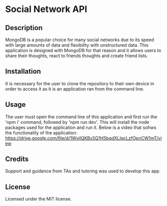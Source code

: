 # Social Network API

## Description
MongoDB is a popular choice for many social networks due to its speed with large amounts of data and flexibility with unstructured data. This application is designed with MongoDB for that reason and it allows users to share their thoughts, react to friends thoughts and create friend lists.

## Installation
It is necessary for the user to clone the repository to their own device in order to access it as it is an application ran from the command line.

## Usage
The user must open the command line of this application and first run the 'npm i' command, followed by 'npm run dev'. This will install the node packages used for the application and run it. Below is a video that sohws the functionality of the application:
https://drive.google.com/file/d/1WvjIQKBx5Q1H5bqdXLIqcLzfOpnCW1mT/view

## Credits
Support and guidance from TAs and tutoring was used to develop this app.

## License

Licensed under the MIT license.


